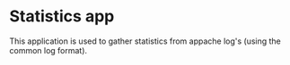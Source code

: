 Statistics app
==============

This application is used to gather statistics from appache log's (using the
common log format).

